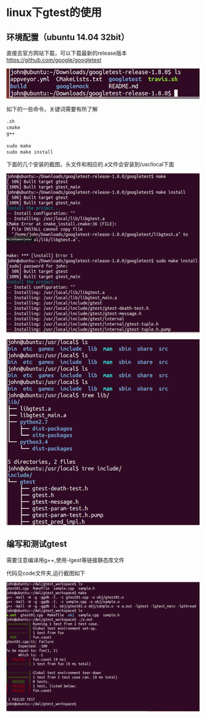 # linux下gtest的使用

## 环境配置（ubuntu 14.04 32bit）

直接去官方网站下载，可以下载最新的release版本
https://github.com/google/googletest

![](./images/01.png)

如下的一些命令，关键词需要有所了解
```
.sh
cmake
g++

sudo make
sudo make install
```

下面的几个安装的截图，头文件和相应的.a文件会安装到/usr/local下面

![](./images/02.png)

![](./images/03.png)


## 编写和测试gtest

需要注意编译用g++,使用-lgest等链接静态库文件

代码见code文件夹,运行截图如下

![](./images/04.png)

##